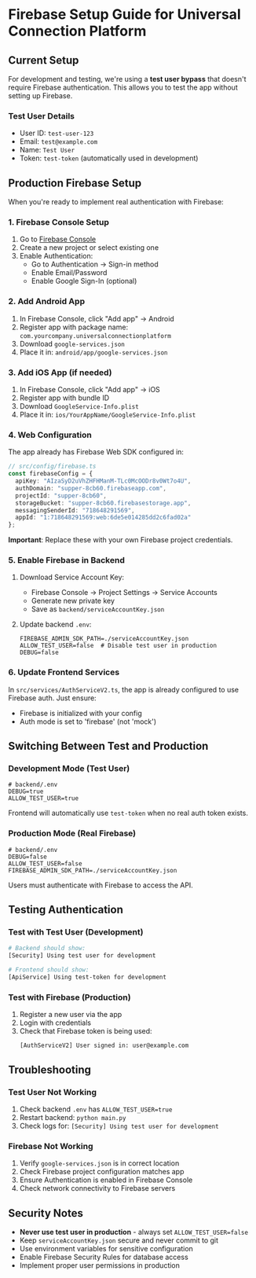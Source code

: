 # Firebase Setup Guide for Universal Connection Platform

## Current Setup

For development and testing, we're using a **test user bypass** that doesn't require Firebase authentication. This allows you to test the app without setting up Firebase.

### Test User Details
- User ID: `test-user-123`
- Email: `test@example.com`
- Name: `Test User`
- Token: `test-token` (automatically used in development)

## Production Firebase Setup

When you're ready to implement real authentication with Firebase:

### 1. Firebase Console Setup

1. Go to [Firebase Console](https://console.firebase.google.com/)
2. Create a new project or select existing one
3. Enable Authentication:
   - Go to Authentication → Sign-in method
   - Enable Email/Password
   - Enable Google Sign-In (optional)

### 2. Add Android App

1. In Firebase Console, click "Add app" → Android
2. Register app with package name: `com.yourcompany.universalconnectionplatform`
3. Download `google-services.json`
4. Place it in: `android/app/google-services.json`

### 3. Add iOS App (if needed)

1. In Firebase Console, click "Add app" → iOS
2. Register app with bundle ID
3. Download `GoogleService-Info.plist`
4. Place it in: `ios/YourAppName/GoogleService-Info.plist`

### 4. Web Configuration

The app already has Firebase Web SDK configured in:
```typescript
// src/config/firebase.ts
const firebaseConfig = {
  apiKey: "AIzaSyD2uVhZHFHManM-TLc0McOODr8v0Wt7o4U",
  authDomain: "supper-8cb60.firebaseapp.com",
  projectId: "supper-8cb60",
  storageBucket: "supper-8cb60.firebasestorage.app",
  messagingSenderId: "718648291569",
  appId: "1:718648291569:web:6de5e014285dd2c6fad02a"
};
```

**Important**: Replace these with your own Firebase project credentials.

### 5. Enable Firebase in Backend

1. Download Service Account Key:
   - Firebase Console → Project Settings → Service Accounts
   - Generate new private key
   - Save as `backend/serviceAccountKey.json`

2. Update backend `.env`:
   ```env
   FIREBASE_ADMIN_SDK_PATH=./serviceAccountKey.json
   ALLOW_TEST_USER=false  # Disable test user in production
   DEBUG=false
   ```

### 6. Update Frontend Services

In `src/services/AuthServiceV2.ts`, the app is already configured to use Firebase auth. Just ensure:
- Firebase is initialized with your config
- Auth mode is set to 'firebase' (not 'mock')

## Switching Between Test and Production

### Development Mode (Test User)
```env
# backend/.env
DEBUG=true
ALLOW_TEST_USER=true
```

Frontend will automatically use `test-token` when no real auth token exists.

### Production Mode (Real Firebase)
```env
# backend/.env
DEBUG=false
ALLOW_TEST_USER=false
FIREBASE_ADMIN_SDK_PATH=./serviceAccountKey.json
```

Users must authenticate with Firebase to access the API.

## Testing Authentication

### Test with Test User (Development)
```bash
# Backend should show:
[Security] Using test user for development

# Frontend should show:
[ApiService] Using test-token for development
```

### Test with Firebase (Production)
1. Register a new user via the app
2. Login with credentials
3. Check that Firebase token is being used:
   ```
   [AuthServiceV2] User signed in: user@example.com
   ```

## Troubleshooting

### Test User Not Working
1. Check backend `.env` has `ALLOW_TEST_USER=true`
2. Restart backend: `python main.py`
3. Check logs for: `[Security] Using test user for development`

### Firebase Not Working
1. Verify `google-services.json` is in correct location
2. Check Firebase project configuration matches app
3. Ensure Authentication is enabled in Firebase Console
4. Check network connectivity to Firebase servers

## Security Notes

- **Never use test user in production** - always set `ALLOW_TEST_USER=false`
- Keep `serviceAccountKey.json` secure and never commit to git
- Use environment variables for sensitive configuration
- Enable Firebase Security Rules for database access
- Implement proper user permissions in production